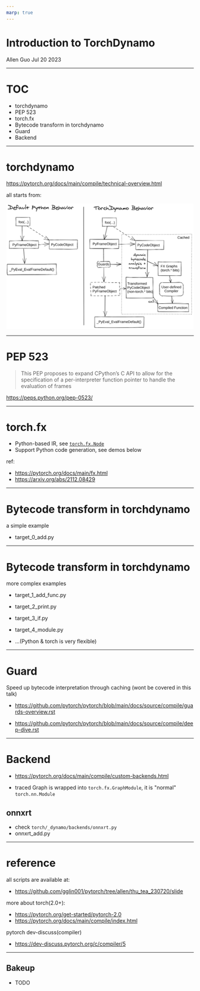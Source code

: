 ```yaml
---
marp: true
---
```


# Introduction to TorchDynamo

Allen Guo
Jul 20 2023

---

# TOC

- torchdynamo
- PEP 523
- torch.fx
- Bytecode transform in torchdynamo
- Guard
- Backend

---

# torchdynamo

https://pytorch.org/docs/main/compile/technical-overview.html

all starts from:

![width:700px](./imgs/TorchDynamo.png)

---

# PEP 523

> This PEP proposes to expand CPython’s C API to allow for the specification of a per-interpreter function pointer to handle the evaluation of frames

https://peps.python.org/pep-0523/

---

# torch.fx

- Python-based IR, see [`torch.fx.Node`](https://pytorch.org/docs/main/fx.html#torch.fx.Node)
- Support Python code generation, see demos below

ref:

- https://pytorch.org/docs/main/fx.html
- https://arxiv.org/abs/2112.08429

---

# Bytecode transform in torchdynamo

a simple example

- target_0_add.py

---

# Bytecode transform in torchdynamo

more complex examples

- target_1_add_func.py
- target_2_print.py
- target_3_if.py
- target_4_module.py

- ...(Python & torch is very flexible)

---

# Guard

Speed up bytecode interpretation through caching
(wont be covered in this talk)

- https://github.com/pytorch/pytorch/blob/main/docs/source/compile/guards-overview.rst

- https://github.com/pytorch/pytorch/blob/main/docs/source/compile/deep-dive.rst

---

# Backend

- https://pytorch.org/docs/main/compile/custom-backends.html

- traced Graph is wrapped into `torch.fx.GraphModule`, it is "normal" `torch.nn.Module`

## onnxrt

- check `torch/_dynamo/backends/onnxrt.py`
- onnxrt_add.py

---

# reference

all scripts are available at:

- https://github.com/gglin001/pytorch/tree/allen/thu_tea_230720/slide

more about torch(2.0+):

- https://pytorch.org/get-started/pytorch-2.0
- https://pytorch.org/docs/main/compile/index.html

pytorch dev-discuss(compiler)

- https://dev-discuss.pytorch.org/c/compiler/5

---

## Bakeup

- TODO
